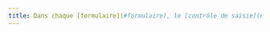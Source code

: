 ```yaml
---
title: Dans chaque [formulaire](#formulaire), le [contrôle de saisie](#controle-de-saisie-formulaire) est-il utilisé de manière pertinente (hors cas particuliers) ?
---
```


